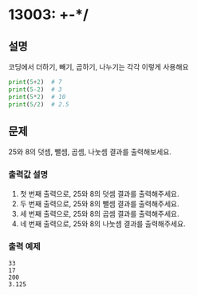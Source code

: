 # 13003: +-*/

## 설명
코딩에서 더하기, 빼기, 곱하기, 나누기는 각각 이렇게 사용해요
```python
print(5+2)  # 7
print(5-2)  # 3
print(5*2)  # 10
print(5/2)  # 2.5
```

## 문제
25와 8의 덧셈, 뺄셈, 곱셈, 나눗셈 결과를 출력해보세요.

### 출력값 설명
1. 첫 번째 출력으로, 25와 8의 덧셈 결과를 출력해주세요.
2. 두 번째 출력으로, 25와 8의 뺄셈 결과를 출력해주세요.
3. 세 번째 출력으로, 25와 8의 곱셈 결과를 출력해주세요.
4. 네 번째 출력으로, 25와 8의 나눗셈 결과를 출력해주세요.

### 출력 예제
```
33
17
200
3.125
```
